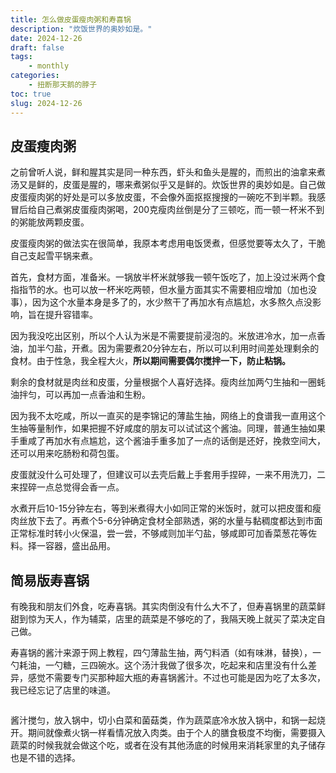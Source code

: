 ```yaml
---
title: 怎么做皮蛋瘦肉粥和寿喜锅
description: "炊饭世界的奥妙如是。"
date: 2024-12-26
draft: false
tags: 
    - monthly
categories: 
    - 扭断那天鹅的脖子
toc: true
slug: 2024-12-26
---
```


## 皮蛋瘦肉粥

之前曾听人说，鲜和腥其实是同一种东西，虾头和鱼头是腥的，而煎出的油拿来煮汤又是鲜的，皮蛋是腥的，哪来煮粥似乎又是鲜的。炊饭世界的奥妙如是。自己做皮蛋瘦肉粥的好处是可以多放皮蛋，不会像外面抠抠搜搜的一碗吃不到半颗。我感冒后给自己煮粥皮蛋瘦肉粥喝，200克瘦肉丝倒是分了三顿吃，而一顿一杯米不到的粥能放两颗皮蛋。

皮蛋瘦肉粥的做法实在很简单，我原本考虑用电饭煲煮，但感觉要等太久了，干脆自己支起雪平锅来煮。

首先，食材方面，准备米。一锅放半杯米就够我一顿午饭吃了，加上没过米两个食指指节的水。也可以放一杯米吃两顿，但水量方面其实不需要相应增加（加也没事），因为这个水量本身是多了的，水少熬干了再加水有点尴尬，水多熬久点没影响，旨在提升容错率。

因为我没吃出区别，所以个人认为米是不需要提前浸泡的。米放进冷水，加一点香油，加半勺盐，开煮。因为需要煮20分钟左右，所以可以利用时间差处理剩余的食材。由于性急，我全程大火，**所以期间需要偶尔搅拌一下，防止粘锅。**

剩余的食材就是肉丝和皮蛋，分量根据个人喜好选择。瘦肉丝加两勺生抽和一圈蚝油拌匀，可以再加一点香油和生粉。

因为我不太吃咸，所以一直买的是李锦记的薄盐生抽，网络上的食谱我一直用这个生抽等量制作，如果把握不好咸度的朋友可以试试这个酱油。同理，普通生抽如果手重咸了再加水有点尴尬，这个酱油手重多加了一点的话倒是还好，挽救空间大，还可以用来吃肠粉和荷包蛋。

皮蛋就没什么可处理了，但建议可以去壳后戴上手套用手捏碎，一来不用洗刀，二来捏碎一点总觉得会香一点。

水煮开后10-15分钟左右，等到米煮得大小如同正常的米饭时，就可以把皮蛋和瘦肉丝放下去了。再煮个5-6分钟确定食材全部熟透，粥的水量与黏稠度都达到市面正常标准时转小火保温，尝一尝，不够咸则加半勺盐，够咸即可加香菜葱花等佐料。择一容器，盛出品用。

## 简易版寿喜锅

有晚我和朋友们外食，吃寿喜锅。其实肉倒没有什么大不了，但寿喜锅里的蔬菜鲜甜到惊为天人，作为辅菜，店里的蔬菜是不够吃的了，我隔天晚上就买了菜决定自己做。

寿喜锅的酱汁来源于网上教程，四勺薄盐生抽，两勺料酒（如有味淋，替换），一勺耗油，一勺糖，三四碗水。这个汤汁我做了很多次，吃起来和店里没有什么差异，感觉不需要专门买那种超大瓶的寿喜锅酱汁。不过也可能是因为吃了太多次，我已经忘记了店里的味道。

<img src="https://pub-219f59729cc7474d97beb0f99a13e6bd.r2.dev/picture/2024/12/008oVlcxgy1hvahue5x8cj33402c0b2c.jpg" alt="" class="float-img35">

酱汁搅匀，放入锅中，切小白菜和菌菇类，作为蔬菜底冷水放入锅中，和锅一起烧开。期间就像煮火锅一样看情况放入肉类。由于个人的膳食极度不均衡，需要摄入蔬菜的时候我就会做这个吃，或者在没有其他汤底的时候用来消耗家里的丸子储存也是不错的选择。

